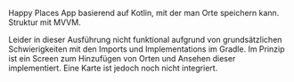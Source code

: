 Happy Places App basierend auf Kotlin, mit der man Orte speichern kann.  Struktur mit MVVM.

Leider in dieser Ausführung nicht funktional aufgrund von grundsätzlichen Schwierigkeiten mit den Imports und Implementations im Gradle.
Im Prinzip ist ein Screen zum Hinzufügen von Orten und Ansehen dieser implementiert. Eine Karte ist jedoch noch nicht integriert.
